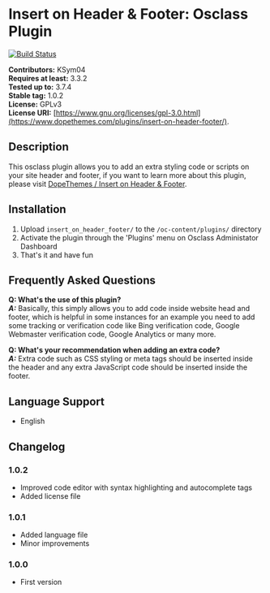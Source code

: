 # Insert on Header & Footer: Osclass Plugin #

[![Build Status](https://travis-ci.org/KSym04/insert_on_header_footer.svg?branch=master)](https://travis-ci.org/KSym04/insert_on_header_footer)

**Contributors:** KSym04\
**Requires at least:** 3.3.2\
**Tested up to:** 3.7.4\
**Stable tag:** 1.0.2\
**License:** GPLv3\
**License URI:** [https://www.gnu.org/licenses/gpl-3.0.html](https://www.dopethemes.com/plugins/insert-on-header-footer/).

## Description ##

This osclass plugin allows you to add an extra styling code or scripts on your site header and footer, if you want to learn more about this plugin, please visit [DopeThemes / Insert on Header & Footer](https://www.dopethemes.com/plugins/insert-on-header-footer/).

## Installation ##

1. Upload `insert_on_header_footer/` to the `/oc-content/plugins/` directory
2. Activate the plugin through the 'Plugins' menu on Osclass Administator Dashboard
3. That's it and have fun

## Frequently Asked Questions ##

**Q: What's the use of this plugin?**\
**_A:_** Basically, this simply allows you to add code inside website head and footer, which is helpful in some instances for an example you need to add some tracking or verification code like Bing verification code, Google Webmaster verification code, Google Analytics or many more.

**Q: What's your recommendation when adding an extra code?**\
**_A:_** Extra code such as CSS styling or meta tags should be inserted inside the header and any extra JavaScript code should be inserted inside the footer.

## Language Support ##

* English

## Changelog ##

### 1.0.2 ###

* Improved code editor with syntax highlighting and autocomplete tags
* Added license file

### 1.0.1 ###

* Added language file
* Minor improvements

### 1.0.0 ###

* First version
